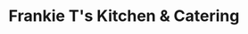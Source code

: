 ---
title: "Frankie T's Kitchen & Catering"
url: /montgomery/frankie-ts-kitchen-und-catering/
shop: Feinkost
---
